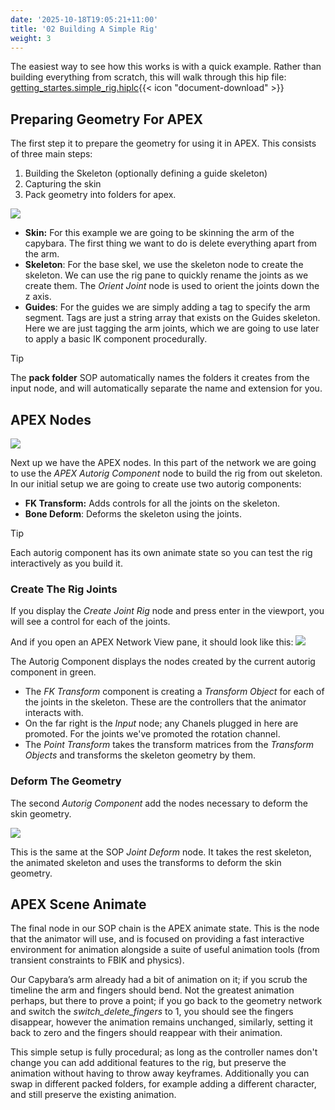 ```yaml
---
date: '2025-10-18T19:05:21+11:00'
title: '02 Building A Simple Rig'
weight: 3
---
```


The easiest way  to see how this works is with a quick example. Rather than building everything from scratch, this will walk through this hip file:
 [getting_startes.simple_rig.hiplc](/apex/img/getting_startes.simple_rig.hiplc){{< icon "document-download" >}}

## Preparing Geometry For APEX
The first step it to prepare the geometry for using it in APEX. This consists of three main steps:

1. Building the Skeleton (optionally defining a guide skeleton)
2. Capturing the skin
3. Pack geometry into folders for apex. 

![](/apex/img/getting_started.overview.png)

- **Skin:** For this example we are going to be skinning the arm of the capybara. The first thing we want to do is delete everything apart from the arm. 
- **Skeleton**: For the base skel, we use the skeleton node to create the  skeleton. We can use the rig pane to quickly rename the joints as we create them. The *Orient Joint* node is used to orient the joints down the z axis. 
- **Guides**: For the guides we are simply adding a tag to specify the arm segment. Tags are just a string array that exists on the Guides skeleton. Here we are just tagging the arm joints, which we are going to use later to apply a basic IK component procedurally. 

> [!Tip]
The **pack folder** SOP automatically names the folders it creates from the input node, and will automatically separate the name and extension for you.

## APEX Nodes
![](/apex/img/getting_started.apex_nodes.png)

Next up we have the APEX nodes. In this part of the network we are going to use the *APEX Autorig Component* node to build the rig from out skeleton. In our initial setup we are going to create use two autorig components:

- **FK Transform:** Adds controls for all the joints on the skeleton.
- **Bone Deform**: Deforms the skeleton using the joints.

> [!Tip]
Each autorig component has its own animate state so you can test the rig interactively as you build it. 

### Create The Rig Joints
If you display the *Create Joint Rig* node and press enter in the viewport, you will see a control for each of the joints.

And if you open an APEX Network View pane, it should look like this:
![](/apex/img/getting_started.fk_graph.jpg)

The Autorig Component  displays the nodes created by the current autorig component in green. 
- The *FK Transform* component is creating a *Transform Object* for each of the joints in the skeleton. These are the controllers that the animator interacts with. 
- On the far right is the *Input*  node; any Chanels plugged in here are promoted. For the joints we've promoted the rotation channel.
- The *Point Transform* takes the transform matrices from the *Transform Objects* and transforms the skeleton geometry by them. 

### Deform The Geometry
The second *Autorig Component* add the nodes necessary to deform the skin geometry.

![](/apex/img/getting_started.deform_graph.jpg) 

This is the same at the SOP *Joint Deform* node. It takes the rest skeleton, the animated skeleton and uses the transforms to deform the skin geometry. 

## APEX Scene Animate
The final node in our SOP chain is the APEX animate state. This is the node that the animator will use, and is focused on providing a fast interactive environment for animation alongside a suite of useful animation tools (from transient constraints to FBIK and physics). 

Our Capybara’s arm already had a bit of animation on it; if you scrub the timeline the arm and fingers should bend. Not the greatest animation perhaps, but there to prove a point; if you go back to the geometry network and switch the *switch_delete_fingers* to 1, you should see the fingers disappear, however the animation remains unchanged, similarly, setting it back to zero and the fingers should reappear with their animation.

This simple setup is fully procedural; as long as the controller names don't change you can add additional features to the rig, but preserve the animation without having to throw away keyframes. Additionally you can swap in different packed folders, for example adding a different character, and still preserve the existing animation.



